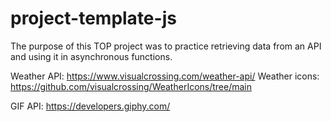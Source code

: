 # project-template-js
The purpose of this TOP project was to practice retrieving data from an API and using it in asynchronous functions.

Weather API: https://www.visualcrossing.com/weather-api/
Weather icons: https://github.com/visualcrossing/WeatherIcons/tree/main

GIF API: https://developers.giphy.com/